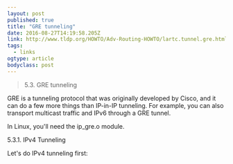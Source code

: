 ```yaml
---
layout: post 
published: true 
title: "GRE tunneling" 
date: 2016-08-27T14:19:58.205Z 
link: http://www.tldp.org/HOWTO/Adv-Routing-HOWTO/lartc.tunnel.gre.html 
tags:
  - links
ogtype: article 
bodyclass: post 
---
```


> 5.3. GRE tunneling

GRE is a tunneling protocol that was originally developed by Cisco, and it can do a few more things than IP-in-IP tunneling. For example, you can also transport multicast traffic and IPv6 through a GRE tunnel.

In Linux, you'll need the ip_gre.o module.

5.3.1. IPv4 Tunneling

Let's do IPv4 tunneling first: